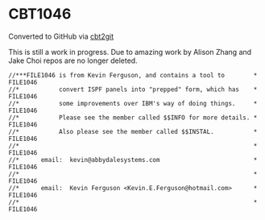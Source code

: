 # CBT1046
Converted to GitHub via [cbt2git](https://github.com/wizardofzos/cbt2git)

This is still a work in progress. 
Due to amazing work by Alison Zhang and Jake Choi repos are no longer deleted.

```
//***FILE1046 is from Kevin Ferguson, and contains a tool to        *   FILE1046
//*           convert ISPF panels into "prepped" form, which has    *   FILE1046
//*           some improvements over IBM's way of doing things.     *   FILE1046
//*           Please see the member called $$INFO for more details. *   FILE1046
//*           Also please see the member called $$INSTAL.           *   FILE1046
//*                                                                 *   FILE1046
//*      email:  kevin@abbydalesystems.com                          *   FILE1046
//*                                                                 *   FILE1046
//*      email:  Kevin Ferguson <Kevin.E.Ferguson@hotmail.com>      *   FILE1046
//*                                                                 *   FILE1046
```
